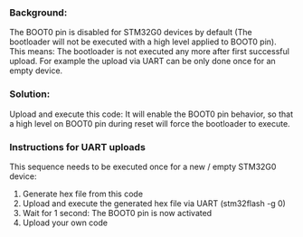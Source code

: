 
### Background:
The BOOT0 pin is disabled for STM32G0 devices by default (The bootloader
will not be executed with a high level applied to BOOT0 pin).
This means: The bootloader is not executed any more after first successful upload.
For example the upload via UART can be only done once for an empty device.
    
### Solution:
Upload and execute this code: It will enable the BOOT0 pin behavior, so that
a high level on BOOT0 pin during reset will force the bootloader to execute.
    
### Instructions for UART uploads
This sequence needs to be executed once for a new / empty STM32G0 device:
  1. Generate hex file from this code
  2. Upload and execute the generated hex file via UART (stm32flash -g 0)
  3. Wait for 1 second: The BOOT0 pin is now activated
  4. Upload your own code
